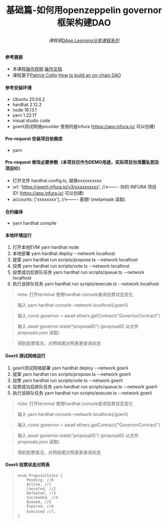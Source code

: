 
# <p align="center"> 基础篇-如何用openzeppelin governor框架构建DAO</p>


###### <p align="center"> 课程是[DApp Learning分享课程系列](https://github.com/Dapp-Learning-DAO/Dapp-Learning) </p>

#### 参考链接

* 本课程[操作视频](https://youtu.be/AZQeCFvgFCA) [操作文档](https://docs.google.com/document/d/1lLKkbiZfKsaVqRKKpsgpk4SyUGxr4qkM/edit)
* 课程基于[Patrick Collin](https://www.youtube.com/@PatrickAlphaC) [How to build an on-chain DAO](https://youtu.be/AhJtmUqhAqg)

#### 参考安装环境
* Ubuntu 20.04.2
* hardhat 2.12.2
* node 16.13.1
* yarn 1.22.17
* visual studio code
* goerli测试网络provider 使用的是infura (https://app.infura.io/ 可以创建)

#### Pre-request 安装项目依赖库
* yarn 

#### Pre-request 修改必要参数（本项目仅作为DEMO用途，实际项目勿泄露私钥及项目ID）
* 打开文件 hardhat.config.ts, 替换xxxxxxxxxx
* url: 'https://goerli.infura.io/v3/xxxxxxxxxx', //<---- 你的 INFURA 项目 ID! (https://app.infura.io/ 可以创建)
* accounts: ['xxxxxxxx'],  //<---- 密钥! (metamask 读取)

#### 合约编译
* yarn hardhat compile

#### 本地环境运行
1. 打开本地EVM
yarn hardhat node
2. 本地部署
yarn hardhat deploy --network localhost
3. 提案
yarn hardhat run scripts/propose.ts --network localhost
4. 投票
yarn hardhat run scripts/vote.ts --network localhost
5. 投票成功后排队任务
yarn hardhat run scripts/queue.ts --network localhost
6. 执行该排队任务
yarn hardhat run scripts/execute.ts --network localhost

> note: 打开terminal 使用hardhat console查询投票状态变化

> 输入 yarn hardhat console –network localhost(/goerli)

> 输入 const governor = await ethers.getContract("GovernorContract")

> 输入 await governor.state(“proposalID”)  (proposalID 从文件 proposals.json 读取)

> 得到投票情况，对照结尾对照表表查询状态


#### Goerli 测试网络运行
1. goerli测试网络部署
yarn hardhat deploy --network goerli
2. 提案
yarn hardhat run scripts/propose.ts --network goerli
3. 投票
yarn hardhat run scripts/vote.ts --network goerli
4. 投票成功后排队任务
yarn hardhat run scripts/queue.ts --network goerli
5. 执行该排队任务
yarn hardhat run scripts/execute.ts --network goerli

> note: 打开terminal 使用hardhat console查询投票状态变化

> 输入 yarn hardhat console –network localhost(/goerli)

> 输入 const governor = await ethers.getContract("GovernorContract")

> 输入 await governor.state(“proposalID”)  (proposalID 从文件 proposals.json 读取)

> 得到投票情况，对照结尾对照表表查询状态

#### Goerli 投票状态对照表
>     enum ProposalState {
>         Pending, //0
>         Active, //1
>         Canceled, //2
>         Defeated, //3
>         Succeeded, //4
>         Queued, //5
>         Expired, //6
>         Executed //7、
>     }


